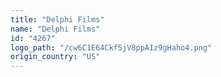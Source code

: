 ```yaml
---
title: "Delphi Films"
name: "Delphi Films"
id: "4267"
logo_path: "/cw6C1E64Ckf5jV8ppAIz9gHaho4.png"
origin_country: "US"
---
```

